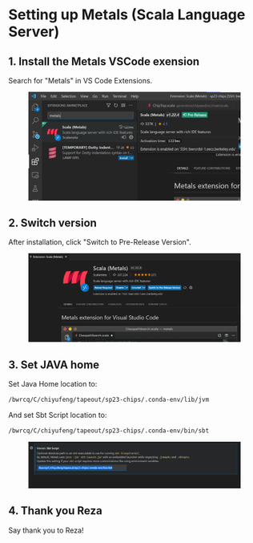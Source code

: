 # Setting up Metals (Scala Language Server)

## 1. Install the Metals VSCode exension

Search for "Metals" in VS Code Extensions.

<figure><img src="../.gitbook/assets/image (2) (1) (4).png" alt=""><figcaption></figcaption></figure>

## 2. Switch version

After installation, click "Switch to Pre-Release Version".

<figure><img src="../.gitbook/assets/image (1) (6).png" alt=""><figcaption></figcaption></figure>

## 3. Set JAVA home

Set Java Home location to:

```bash
/bwrcq/C/chiyufeng/tapeout/sp23-chips/.conda-env/lib/jvm
```

And set Sbt Script location to:

```bash
/bwrcq/C/chiyufeng/tapeout/sp23-chips/.conda-env/bin/sbt
```

<figure><img src="../.gitbook/assets/image (5) (3) (1).png" alt=""><figcaption></figcaption></figure>

## 4. Thank you Reza

Say thank you to Reza!
